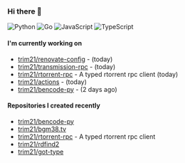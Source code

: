 ### Hi there 👋

![Python](https://img.shields.io/badge/python-3670A0?style=for-the-badge&logo=python&logoColor=ffdd54)
![Go](https://img.shields.io/badge/go-%2300ADD8.svg?style=for-the-badge&logo=go&logoColor=white)
![JavaScript](https://img.shields.io/badge/javascript-%23323330.svg?style=for-the-badge&logo=javascript&logoColor=%23F7DF1E)
![TypeScript](https://img.shields.io/badge/typescript-%23007ACC.svg?style=for-the-badge&logo=typescript&logoColor=white)

#### I'm currently working on

- [trim21/renovate-config](https://github.com/trim21/renovate-config) -  (today)
- [trim21/transmission-rpc](https://github.com/trim21/transmission-rpc) -  (today)
- [trim21/rtorrent-rpc](https://github.com/trim21/rtorrent-rpc) - A typed rtorrent rpc client (today)
- [trim21/actions](https://github.com/trim21/actions) -  (today)
- [trim21/bencode-py](https://github.com/trim21/bencode-py) -  (2 days ago)

#### Repositories I created recently

- [trim21/bencode-py](https://github.com/trim21/bencode-py)
- [trim21/bgm38.tv](https://github.com/trim21/bgm38.tv)
- [trim21/rtorrent-rpc](https://github.com/trim21/rtorrent-rpc) - A typed rtorrent rpc client
- [trim21/rdfind2](https://github.com/trim21/rdfind2)
- [trim21/got-type](https://github.com/trim21/got-type)
